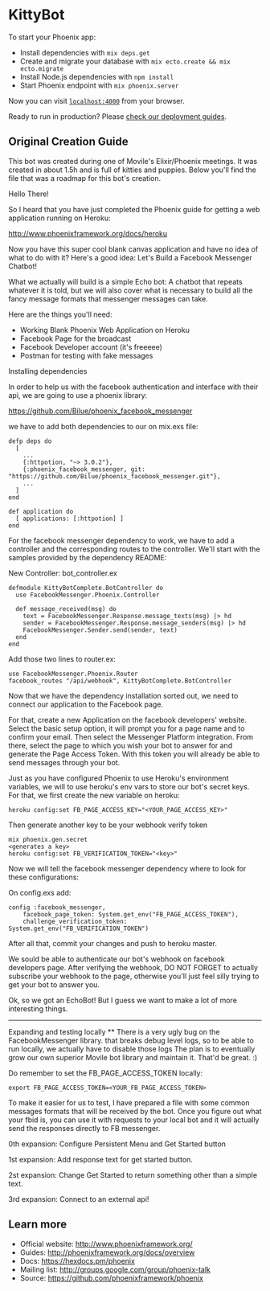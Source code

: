 # KittyBot

To start your Phoenix app:

  * Install dependencies with `mix deps.get`
  * Create and migrate your database with `mix ecto.create && mix ecto.migrate`
  * Install Node.js dependencies with `npm install`
  * Start Phoenix endpoint with `mix phoenix.server`

Now you can visit [`localhost:4000`](http://localhost:4000) from your browser.

Ready to run in production? Please [check our deployment guides](http://www.phoenixframework.org/docs/deployment).

## Original Creation Guide
This bot was created during one of Movile's Elixir/Phoenix meetings. It was created
in about 1.5h and is full of kitties and puppies. Below you'll find the file that
was a roadmap for this bot's creation.


Hello There!

So I heard that you have just completed the Phoenix guide for getting a web
application running on Heroku:

http://www.phoenixframework.org/docs/heroku

Now you have this super cool blank canvas application and have no idea of what
to do with it? Here's a good idea: Let's Build a Facebook Messenger Chatbot!

What we actually will build is a simple Echo bot: A chatbot that repeats
whatever it is told, but we will also cover what is necessary to build all the
fancy message formats that messenger messages can take.

Here are the things you'll need:

* Working Blank Phoenix Web Application on Heroku
* Facebook Page for the broadcast
* Facebook Developer account (it's freeeee)
* Postman for testing with fake messages

Installing dependencies

In order to help us with the facebook authentication and interface with their
api, we are going to use a phoenix library:

https://github.com/Bilue/phoenix_facebook_messenger

we have to add both dependencies to our on mix.exs file:

```
defp deps do
  [
    ...
    {:httpotion, "~> 3.0.2"},
    {:phoenix_facebook_messenger, git: "https://github.com/Bilue/phoenix_facebook_messenger.git"},
    ...
  ]
end

def application do
  [ applications: [:httpotion] ]
end
```

For the facebook messenger dependency to work, we have to add a controller and
the corresponding routes to the controller. We'll start with the samples
provided by the dependency README:

New Controller: bot_controller.ex
```
defmodule KittyBotComplete.BotController do
  use FacebookMessenger.Phoenix.Controller

  def message_received(msg) do
    text = FacebookMessenger.Response.message_texts(msg) |> hd
    sender = FacebookMessenger.Response.message_senders(msg) |> hd
    FacebookMessenger.Sender.send(sender, text)
  end
end
```

Add those two lines to router.ex:
```
use FacebookMessenger.Phoenix.Router
facebook_routes "/api/webhook", KittyBotComplete.BotController
```

Now that we have the dependency installation sorted out, we need to connect our
application to the Facebook page.

For that, create a new Application on the facebook developers' website. Select
the basic setup option, it will prompt you for a page name and to confirm your
email. Then select the Messenger Platform integration. From there, select the
page to which you wish your bot to answer for and generate the Page Access
Token. With this token you will already be able to send messages through your
bot.

Just as you have configured Phoenix to use Heroku's environment variables, we
will to use heroku's env vars to store our bot's secret keys. For that, we first
create the new variable on heroku:

```
heroku config:set FB_PAGE_ACCESS_KEY="<YOUR_PAGE_ACCESS_KEY>"
```

Then generate another key to be your webhook verify token
```
mix phoenix.gen.secret
<generates a key>
heroku config:set FB_VERIFICATION_TOKEN="<key>"
```

Now we will tell the facebook messenger dependency  where to look for these
configurations:

On config.exs add:
```
config :facebook_messenger,
    facebook_page_token: System.get_env("FB_PAGE_ACCESS_TOKEN"),
    challenge_verification_token: System.get_env("FB_VERIFICATION_TOKEN")
```

After all that, commit your changes and push to heroku master.

We sould be able to authenticate our bot's webhook on facebook developers page.
After verifying the webhook, DO NOT FORGET to actually subscribe your webhook to
the page, otherwise you'll just feel silly trying to get your bot to answer you.

Ok, so we got an EchoBot! But I guess we want to make a lot of more interesting
things.

------------------
Expanding and testing locally
** There is a very ugly bug on the FacebookMessenger library. that breaks debug
level logs, so to be able to run locally, we actually have to disable those logs
The plan is to eventually grow our own superior Movile bot library and maintain
it. That'd be great. :)

Do remember to set the FB_PAGE_ACCESS_TOKEN locally:

```
export FB_PAGE_ACCESS_TOKEN=<YOUR_FB_PAGE_ACCESS_TOKEN>
```

To make it easier for us to test, I have prepared a file with some common
messages formats that will be received by the bot. Once you figure out what your
fbid is, you can use it with requests to your local bot and it will actually
send the responses directly to FB messenger.

0th expansion: Configure Persistent Menu and Get Started button

1st expansion: Add response text for get started button.

2st expansion: Change Get Started to return something other than a simple text.

3rd expansion: Connect to an external api!

## Learn more

  * Official website: http://www.phoenixframework.org/
  * Guides: http://phoenixframework.org/docs/overview
  * Docs: https://hexdocs.pm/phoenix
  * Mailing list: http://groups.google.com/group/phoenix-talk
  * Source: https://github.com/phoenixframework/phoenix
